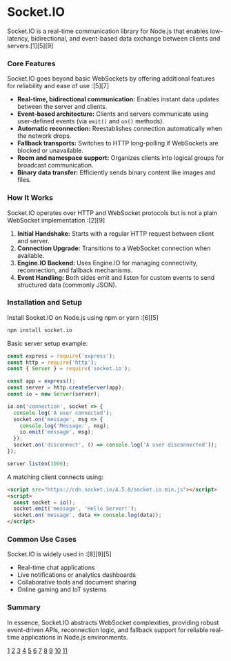 # Socket.IO

Socket.IO is a real-time communication library for Node.js that enables low-latency, bidirectional, and event-based data exchange between clients and servers.[1][5][9]

### Core Features
Socket.IO goes beyond basic WebSockets by offering additional features for reliability and ease of use :[5][7]

- **Real-time, bidirectional communication:** Enables instant data updates between the server and clients.  
- **Event-based architecture:** Clients and servers communicate using user-defined events (via `emit()` and `on()` methods).  
- **Automatic reconnection:** Reestablishes connection automatically when the network drops.  
- **Fallback transports:** Switches to HTTP long-polling if WebSockets are blocked or unavailable.  
- **Room and namespace support:** Organizes clients into logical groups for broadcast communication.  
- **Binary data transfer:** Efficiently sends binary content like images and files.  

### How It Works
Socket.IO operates over HTTP and WebSocket protocols but is not a plain WebSocket implementation :[2][9]
1. **Initial Handshake:** Starts with a regular HTTP request between client and server.  
2. **Connection Upgrade:** Transitions to a WebSocket connection when available.  
3. **Engine.IO Backend:** Uses Engine.IO for managing connectivity, reconnection, and fallback mechanisms.  
4. **Event Handling:** Both sides emit and listen for custom events to send structured data (commonly JSON).

### Installation and Setup
Install Socket.IO on Node.js using npm or yarn :[6][5]
```bash
npm install socket.io
```
Basic server setup example:
```javascript
const express = require('express');
const http = require('http');
const { Server } = require('socket.io');

const app = express();
const server = http.createServer(app);
const io = new Server(server);

io.on('connection', socket => {
  console.log('A user connected');
  socket.on('message', msg => {
    console.log('Message:', msg);
    io.emit('message', msg);
  });
  socket.on('disconnect', () => console.log('A user disconnected'));
});

server.listen(3000);
```
A matching client connects using:
```html
<script src="https://cdn.socket.io/4.5.0/socket.io.min.js"></script>
<script>
  const socket = io();
  socket.emit('message', 'Hello Server!');
  socket.on('message', data => console.log(data));
</script>
```

### Common Use Cases
Socket.IO is widely used in :[8][9][5]
- Real-time chat applications  
- Live notifications or analytics dashboards  
- Collaborative tools and document sharing  
- Online gaming and IoT systems  

### Summary
In essence, Socket.IO abstracts WebSocket complexities, providing robust event-driven APIs, reconnection logic, and fallback support for reliable real-time applications in Node.js environments.

[1](https://socket.io/docs/v4/)
[2](https://socket.io/docs/v3/)
[3](https://www.geeksforgeeks.org/node-js/introduction-to-sockets-io-in-node-js/)
[4](https://socket.io/docs/v4/tutorial/introduction)
[5](https://www.w3schools.com/nodejs/nodejs_socketio.asp)
[6](https://socket.io/get-started/chat)
[7](https://www.npmjs.com/package/socket.io)
[8](https://classes.engineering.wustl.edu/cse330/index.php/Socket.IO)
[9](https://ably.com/topic/socketio)
[10](https://socket.io/docs/v3/how-it-works/)
[11](https://socket.io/docs/v2/)